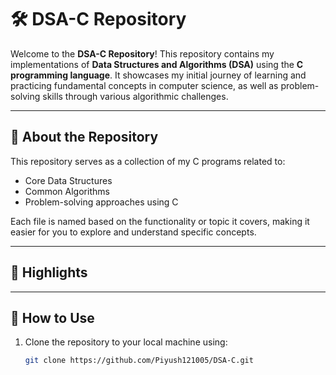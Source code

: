 # 🛠️ DSA-C Repository  

Welcome to the **DSA-C Repository**! This repository contains my implementations of **Data Structures and Algorithms (DSA)** using the **C programming language**. It showcases my initial journey of learning and practicing fundamental concepts in computer science, as well as problem-solving skills through various algorithmic challenges.  

---

## 📘 About the Repository  

This repository serves as a collection of my C programs related to:  
- Core Data Structures  
- Common Algorithms  
- Problem-solving approaches using C  

Each file is named based on the functionality or topic it covers, making it easier for you to explore and understand specific concepts.  

---

## 🌟 Highlights  


---

## 🚀 How to Use  

1. Clone the repository to your local machine using:  
   ```bash
   git clone https://github.com/Piyush121005/DSA-C.git
